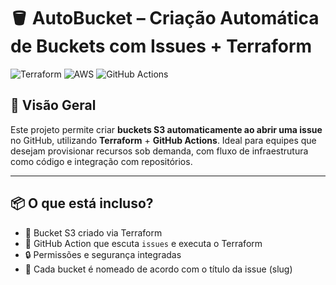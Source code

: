# 🪣 AutoBucket – Criação Automática de Buckets com Issues + Terraform

![Terraform](https://img.shields.io/badge/Terraform-1.6+-5C4EE5?logo=terraform)
![AWS](https://img.shields.io/badge/AWS-S3-FF9900?logo=amazonaws&logoColor=white)
![GitHub Actions](https://img.shields.io/github/actions/workflow/status/seu-usuario/autobucket/issue-bucket.yml?label=Auto%20Bucket%20CI)

## 🚀 Visão Geral

Este projeto permite criar **buckets S3 automaticamente ao abrir uma issue** no GitHub, utilizando **Terraform** + **GitHub Actions**. Ideal para equipes que desejam provisionar recursos sob demanda, com fluxo de infraestrutura como código e integração com repositórios.

---

## 📦 O que está incluso?

- 🎯 Bucket S3 criado via Terraform
- 🧠 GitHub Action que escuta `issues` e executa o Terraform
- 🔒 Permissões e segurança integradas
- 📁 Cada bucket é nomeado de acordo com o título da issue (slug)
